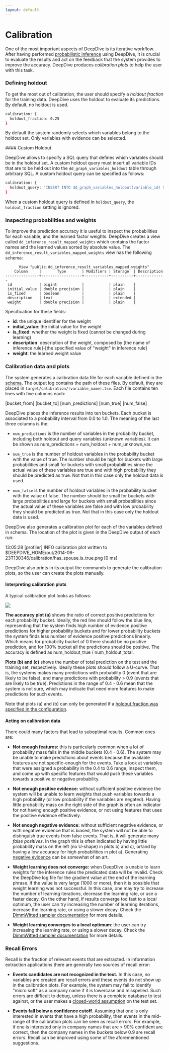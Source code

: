 ```yaml
---
layout: default
---
```


# <a name="calibration" href="#"></a> Calibration

One of the most important aspects of DeepDive is its iterative workflow. After
having performed [probabilistic inference](../general/inference.html) using
DeepDive, it is crucial to evaluate the results and act on the feedback that the
system provides to improve the accuracy. DeepDive produces *calibration plots*
to help the user with this task.

### <a name="holdout" href="#"></a> Defining holdout

To get the most out of calibration, the user should specify a *holdout fraction* for
the training data. DeepDive uses the holdout to evaluate its predictions. By
default, no holdout is used.

```bash
calibration: {
  holdout_fraction: 0.25
}
```

By default the system randomly selects which variables belong to the holdout
set. Only variables with evidence can be selected.

####<a name="custom_holdout" href="#"></a> Custom Holdout

DeepDive allows to specify a SQL query that defines which variables should
be in the holdout set. A custom holdout query must insert all variable IDs that
are to be held out into the `dd_graph_variables_holdout` table through arbitrary
SQL. A custom holdout query can be specified as follows:

```bash
calibration: {
  holdout_query: "INSERT INTO dd_graph_variables_holdout(variable_id) SELECT id FROM mytable WHERE predicate"
}
```

When a custom holdout query is defined in `holdout_query`, the
`holdout_fraction` setting is ignored. 

### Inspecting probabilities and weights

To improve the prediction accuracy it is useful to inspect the probabilities for
each variable, and the learned factor weights. DeepDive creates a view called
`dd_inference_result_mapped_weights` which contains the factor names and the
learned values sorted by absolute value. The
`dd_inference_result_variables_mapped_weights` view has the following schema:

          View "public.dd_inference_result_variables_mapped_weights"
        Column     |       Type       | Modifiers | Storage  | Description
    ---------------+------------------+-----------+----------+-------------
     id            | bigint           |           | plain    |
     initial_value | double precision |           | plain    |
     is_fixed      | boolean          |           | plain    |
     description   | text             |           | extended |
     weight        | double precision |           | plain    |


Specification for these fields:

- **id**: the unique identifier for the weight
- **initial_value**: the initial value for the weight
- **is_fixed**: whether the weight is fixed (cannot be changed during learning)
- **description**: description of the weight, composed by [the name of inference rule]-[the specified value of "weight" in inference rule]
- **weight**: the learned weight value

### Calibration data and plots

The system generates a calibration data file for each variable defined in the
[schema](writing.html#schema). The output log contains the path of these files. By
default, they are placed in `target/calibration/[variable_name].tsv`. Each file
contains ten lines with five columns each:

[bucket_from] [bucket_to] [num_predictions] [num_true] [num_false]

DeepDive places the inference results into ten buckets. Each bucket is
associated to a probability interval from 0.0 to 1.0. The meaning of the last
three columns is the:

<!-- TODO (Amir) The following descriptions are not clear -->

- `num_predictions` is the number of variables in the probability bucket,
  including both holdout and query variables (unknown variables).
  It can be shown as num_predictions = num_holdout + num_unknown_var.

- `num_true` is the number of holdout variables in the probability bucket with the 
  value of true. The number should be high for buckets with large
  probabilities and small for buckets with small probabilities since the actual value
  of these variables are true and with high probability they should be predicted as true. 
  Not that in this case only the holdout data is used.

- `num_false` is the number of holdout variables in the probability bucket with the 
  value of false. The number should be small for buckets with large
  probabilities and large for buckets with small probabilities since the actual value
  of these variables are false and with low probability they should be predicted as true.
  Not that in this case only the holdout data is used.


DeepDive also generates a calibration plot for each of the variables defined
in schema. The location of the plot is given in the DeepDive output of each run:

13:05:28 [profiler] INFO  calibration plot written to $DEEPDIVE_HOME/out/2014-06-23T130346/calibration/has_spouse.is_true.png [0 ms]
	
DeepDive also prints in its output the commands to generate the calibration
plots, so the user can create the plots manually.

#### Interpreting calibration plots

A typical calibration plot looks as follows:

![]({{site.baseurl}}/images/calibration_example.png)

<!--  (Amir) The following descriptions are not clear -->

**The accuracy plot (a)** shows the ratio of correct positive predictions
for each probability bucket. Ideally, the red line should follow the blue line,
representing that the system finds high number of evidence positive predictions for higher probability buckets and for lower probability buckets the system finds less number of evidence positive predictions linearly. Which means for probability bucket of 0 there should be no positive prediction, and for 100% bucket all the predictions should be positive. The accuracy is defined as num_holdout_true / num_holdout_total.

**Plots (b) and (c)** shows the number of total prediction on the test and the
training set, respectively. Ideally these plots should follow a U-curve. That
is, the systems makes many predictions with probability 0 (event that are likely
to be false), and many predictions with probability > 0.9 (events that are
likely to be true). Predictions in the range of 0.4 - 0.6 mean that the system
is not sure, which may indicate that need more features to make predictions for
such events.

Note that plots (a) and (b) can only be generated if a [holdout fraction was
specified in the configuration](#holdout).

#### Acting on calibration data

There could many factors that lead to suboptimal results. Common ones are:

- **Not enough features:** this is particularly common when a lot of
  probability mass falls in the middle buckets (0.4 - 0.6). The system may be unable
  to make predictions about events because the available features are not
  specific-enough for the events. Take a look at variables that were assigned a probability
  in the 0.4 to 0.6 range, inspect them, and come up with specific features that
  would push these variables towards a positive or negative probability.

- **Not enough positive evidence:** without sufficient positive evidence the
  system will be unable to learn weights that push variables towards a high
  probability (or low probability if the variables are negated).
  Having little probability mass on the right side of the graph is often an
  indicator for not having enough positive evidence, or not using features that
  uses the positive evidence effectively.

- **Not enough negative evidence:** without sufficient negative
  evidence, or with negative evidence that is biased, the system will not be
  able to distinguish true events from false events. That is, it will generate
  many *false positives*. In the graph this is often indicated by having little
  probability mass on the left (no U-shape) in plots b) and c), or/and by having
  a low accuracy for high probabilities in plot a). Generating [negative
  evidence](generating_negative_examples.html) can be somewhat of an art.

- **Weight learning does not converge:** when DeepDive is unable to learn
  weights for the inference rules the predicated data will be invalid. Check the
  DeepDive log file for the gradient value at the end of the learning phrase. If
  the value is very large (1000 or more), then it is possible that weight
  learning was not successful. In this case, one may try to increase the number
  of learning iterations, decrease the learning rate, or use a faster decay. On
  the other hand, if results converge too fast to a local optimum, the user can try
  increasing the number of learning iterations, increase the learning rate, or
  using a slower decay. Check the [DimmWitted sampler
  documentation](sampler.html) for more details.

- **Weight learning converges to a local optimum**: the user can try increasing
  the learning rate, or using a slower decay.  Check the [DimmWitted sampler
  documentation](sampler.html) for more details.

### Recall Errors

Recall is the fraction of relevant events that are extracted. In information
extraction applications there are generally two sources of recall error:

- **Events candidates are not recognized in the text.** In this case, no
  variables are created are recall errors and these events do not show up in the
  calibration plots. For example, the system may fail to identify "micro soft" as a
  company name if it is lowercase and misspelled. Such errors are difficult to
  debug, unless there is  a complete database to test against, or the user makes
  a [closed-world
  assumption](http://en.wikipedia.org/wiki/Closed_world_assumption) on the test
  set.

- **Events fall below a confidence cutoff**. Assuming that one is only
  interested in events that have a high probability, then events in the
  mid-range of the calibration plots can be seen as recall errors. For example,
  if one is interested only in company names that are > 90% confident are
  correct, then the company names in the buckets below 0.9 are recall errors.
  Recall can be improved using some of the aforementioned suggestions.

